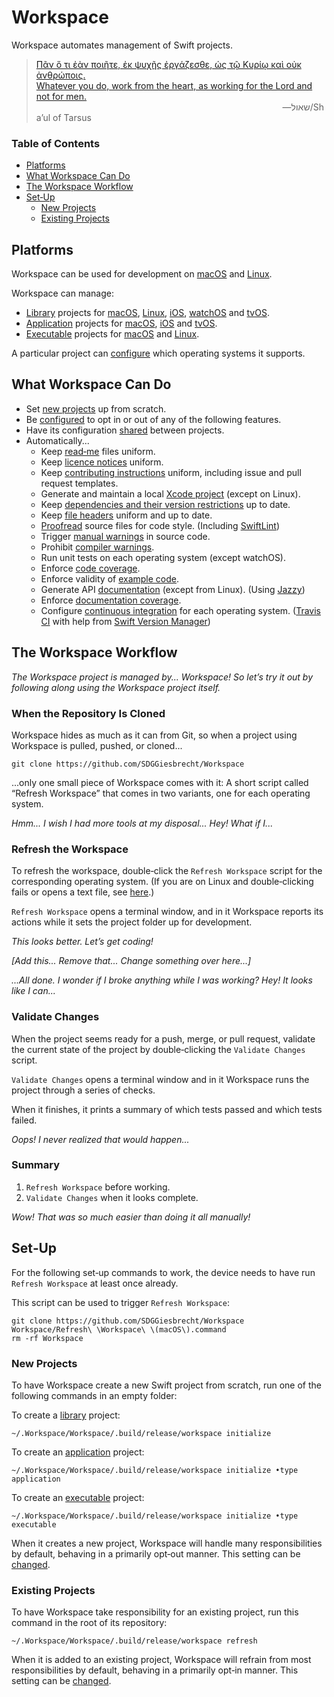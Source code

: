 <!--
 README.md

 This source file is part of the Workspace open source project.
 https://github.com/SDGGiesbrecht/Workspace

 Copyright ©2017 Jeremy David Giesbrecht and the Workspace project contributors.

 Soli Deo gloria.

 Licensed under the Apache Licence, Version 2.0.
 See http://www.apache.org/licenses/LICENSE-2.0 for licence information.
 -->

# Workspace

Workspace automates management of Swift projects.

> [Πᾶν ὅ τι ἐὰν ποιῆτε, ἐκ ψυχῆς ἐργάζεσθε, ὡς τῷ Κυρίῳ καὶ οὐκ ἀνθρώποις.<br>Whatever you do, work from the heart, as working for the Lord and not for men.](https://www.biblegateway.com/passage/?search=Colossians+3&version=SBLGNT;NIV)<br>&nbsp;&nbsp;&nbsp;&nbsp;&nbsp;&nbsp;&nbsp;&nbsp;&nbsp;&nbsp;&nbsp;&nbsp;&nbsp;&nbsp;&nbsp;&nbsp;&nbsp;&nbsp;&nbsp;&nbsp;&nbsp;&nbsp;&nbsp;&nbsp;&nbsp;&nbsp;&nbsp;&nbsp;&nbsp;&nbsp;&nbsp;&nbsp;&nbsp;&nbsp;&nbsp;&nbsp;&nbsp;&nbsp;&nbsp;&nbsp;&nbsp;&nbsp;&nbsp;&nbsp;&nbsp;&nbsp;&nbsp;&nbsp;&nbsp;&nbsp;&nbsp;&nbsp;&nbsp;&nbsp;&nbsp;&nbsp;&nbsp;&nbsp;&nbsp;&nbsp;&nbsp;&nbsp;&nbsp;&nbsp;&nbsp;&nbsp;&nbsp;&nbsp;&nbsp;&nbsp;&nbsp;&nbsp;&nbsp;&nbsp;&nbsp;&nbsp;&nbsp;&nbsp;&nbsp;&nbsp;&nbsp;&nbsp;&nbsp;&nbsp;&nbsp;&nbsp;&nbsp;&nbsp;&nbsp;&nbsp;&nbsp;&nbsp;&nbsp;&nbsp;&nbsp;&nbsp;&nbsp;&nbsp;&nbsp;&nbsp;―‎שאול/Shaʼul of Tarsus

### Table of Contents
- [Platforms](#platforms)
- [What Workspace Can Do](#what-workspace-can-do)
- [The Workspace Workflow](#the-workspace-workflow)
- [Set‐Up](#setup)
  - [New Projects](#new-projects)
  - [Existing Projects](#existing-projects)

## Platforms

Workspace can be used for development on [macOS](http://www.apple.com/macos/) and [Linux](https://www.ubuntu.com).

Workspace can manage:

- [Library](Documentation/Project%20Types.md) projects for [macOS](http://www.apple.com/macos/), [Linux](https://www.ubuntu.com), [iOS](http://www.apple.com/ios/), [watchOS](http://www.apple.com/watchos/) and [tvOS](http://www.apple.com/tvos/).
- [Application](Documentation/Project%20Types.md) projects for [macOS](http://www.apple.com/macos/), [iOS](http://www.apple.com/ios/) and [tvOS](http://www.apple.com/tvos/).
- [Executable](Documentation/Project%20Types.md) projects for [macOS](http://www.apple.com/macos/) and [Linux](https://www.ubuntu.com).

A particular project can [configure](Documentation/Operating%20Systems.md) which operating systems it supports.

## What Workspace Can Do

- Set [new projects](#new-projects) up from scratch.
- Be [configured](Documentation/Configuring%20Workspace.md) to opt in or out of any of the following features.
- Have its configuration [shared](Documentation/Configuring%20Workspace.md#sharing-configurations-between-projects) between projects.
- Automatically...
    - Keep [read‐me](Documentation/Read‐Me.md) files uniform.
    - Keep [licence notices](Documentation/Licence.md) uniform.
    - Keep [contributing instructions](Documentation/Contributing%20Instructions.md) uniform, including issue and pull request templates.
    - Generate and maintain a local [Xcode project](Documentation/Xcode.md) (except on Linux).
    - Keep [dependencies and their version restrictions](Documentation/Dependency%20Graph.md) up to date.
    - Keep [file headers](Documentation/File%20Headers.md) uniform and up to date.
    - [Proofread](Documentation/Proofreading.md) source files for code style. (Including [SwiftLint](https://github.com/realm/SwiftLint))
    - Trigger [manual warnings](Documentation/Manual%20Warnings.md) in source code.
    - Prohibit [compiler warnings](Documentation/Compiler%20Warnings.md).
    - Run unit tests on each operating system (except watchOS).
    - Enforce [code coverage](Documentation/Code%20Coverage.md).
    - Enforce validity of [example code](Documentation/Examples.md).
    - Generate API [documentation](Documentation/Documentation%20Generation.md) (except from Linux). (Using [Jazzy](https://github.com/realm/jazzy))
    - Enforce [documentation coverage](Documentation/Documentation%20Generation.md#enforcement).
    - Configure [continuous integration](Documentation/Continuous%20Integration.md) for each operating system. ([Travis CI](https://travis-ci.org) with help from [Swift Version Manager](https://github.com/kylef/swiftenv))

## The Workspace Workflow

*The Workspace project is managed by... Workspace! So let’s try it out by following along using the Workspace project itself.*

### When the Repository Is Cloned

Workspace hides as much as it can from Git, so when a project using Workspace is pulled, pushed, or cloned...

```shell
git clone https://github.com/SDGGiesbrecht/Workspace
```

...only one small piece of Workspace comes with it: A short script called “Refresh Workspace” that comes in two variants, one for each operating system.

*Hmm... I wish I had more tools at my disposal... Hey! What if I...*

### Refresh the Workspace

To refresh the workspace, double‐click the `Refresh Workspace` script for the corresponding operating system. (If you are on Linux and double‐clicking fails or opens a text file, see [here](Documentation/Linux%20Notes.md#doubleclicking-scripts).)

`Refresh Workspace` opens a terminal window, and in it Workspace reports its actions while it sets the project folder up for development.

*This looks better. Let’s get coding!*

*[Add this... Remove that... Change something over here...]*

*...All done. I wonder if I broke anything while I was working? Hey! It looks like I can...*

### Validate Changes

When the project seems ready for a push, merge, or pull request, validate the current state of the project by double‐clicking the `Validate Changes` script.

`Validate Changes` opens a terminal window and in it Workspace runs the project through a series of checks.

When it finishes, it prints a summary of which tests passed and which tests failed.

*Oops! I never realized that would happen...*

### Summary

1. `Refresh Workspace` before working.
2. `Validate Changes` when it looks complete.

*Wow! That was so much easier than doing it all manually!*

## Set‐Up

For the following set‐up commands to work, the device needs to have run `Refresh Workspace` at least once already.

This script can be used to trigger `Refresh Workspace`:
```shell
git clone https://github.com/SDGGiesbrecht/Workspace
Workspace/Refresh\ \Workspace\ \(macOS\).command
rm -rf Workspace
```

### New Projects

To have Workspace create a new Swift project from scratch, run one of the following commands in an empty folder:

To create a [library](Documentation/Project%20Types.md) project:
```shell
~/.Workspace/Workspace/.build/release/workspace initialize
```

To create an [application](Documentation/Project%20Types.md) project:
```shell
~/.Workspace/Workspace/.build/release/workspace initialize •type application
```

To create an [executable](Documentation/Project%20Types.md) project:
```shell
~/.Workspace/Workspace/.build/release/workspace initialize •type executable
```

When it creates a new project, Workspace will handle many responsibilities by default, behaving in a primarily opt‐out manner. This setting can be [changed](Documentation/Responsibilities.md).

### Existing Projects

To have Workspace take responsibility for an existing project, run this command in the root of its repository:

```shell
~/.Workspace/Workspace/.build/release/workspace refresh
```

When it is added to an existing project, Workspace will refrain from most responsibilities by default, behaving in a primarily opt‐in manner. This setting can be [changed](Documentation/Responsibilities.md).
